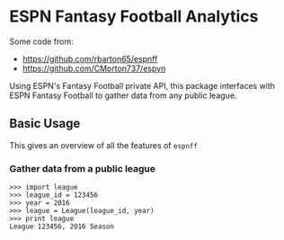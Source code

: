 # ESPN Fantasy Football Analytics

Some code from:
  - https://github.com/rbarton65/espnff
  - https://github.com/CMorton737/espyn

Using ESPN's Fantasy Football private API, this package interfaces with
ESPN Fantasy Football to gather data from any public league.

## Basic Usage

This gives an overview of all the features of `espnff`

### Gather data from a public league

```python3
>>> import league
>>> league_id = 123456
>>> year = 2016
>>> league = League(league_id, year)
>>> print league
League 123456, 2016 Season
```
